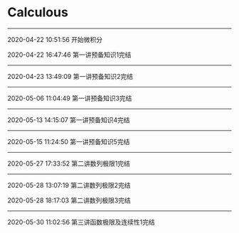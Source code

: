 # Calculous

----

2020-04-22 10:51:56 开始微积分

2020-04-22 16:47:46 第一讲预备知识1完结

----

2020-04-23 13:49:09 第一讲预备知识2完结

----

2020-05-06 11:04:49 第一讲预备知识3完结

----

2020-05-13 14:15:07 第一讲预备知识4完结

----

2020-05-15 11:24:50 第一讲预备知识5完结

----

2020-05-27 17:33:52 第二讲数列极限1完结

----

2020-05-28 13:07:19 第二讲数列极限2完结

2020-05-28 18:17:03 第二讲数列极限3完结

-----

2020-05-30 11:02:56 第三讲函数极限及连续性1完结